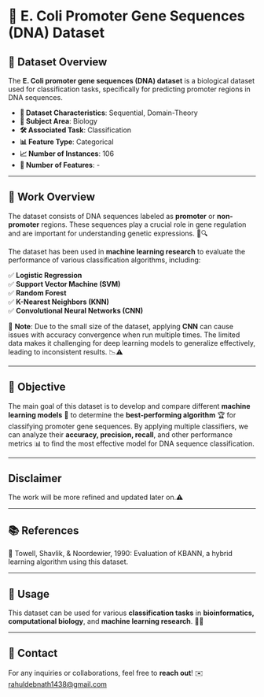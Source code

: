 # 🧬 E. Coli Promoter Gene Sequences (DNA) Dataset

## 📌 Dataset Overview
The **E. Coli promoter gene sequences (DNA) dataset** is a biological dataset used for classification tasks, specifically for predicting promoter regions in DNA sequences. 

- **📂 Dataset Characteristics**: Sequential, Domain-Theory
- **🔬 Subject Area**: Biology
- **🛠 Associated Task**: Classification
- **📊 Feature Type**: Categorical
- **📈 Number of Instances**: 106
- **🔢 Number of Features**: - 

---

## 📜 Work Overview
The dataset consists of DNA sequences labeled as **promoter** or **non-promoter** regions. These sequences play a crucial role in gene regulation and are important for understanding genetic expressions. 🧬🔍

The dataset has been used in **machine learning research** to evaluate the performance of various classification algorithms, including:

✅ **Logistic Regression**  
✅ **Support Vector Machine (SVM)**  
✅ **Random Forest**  
✅ **K-Nearest Neighbors (KNN)**  
✅ **Convolutional Neural Networks (CNN)**

🔴 **Note**: Due to the small size of the dataset, applying **CNN** can cause issues with accuracy convergence when run multiple times. The limited data makes it challenging for deep learning models to generalize effectively, leading to inconsistent results. 📉⚠️

---

## 🎯 Objective
The main goal of this dataset is to develop and compare different **machine learning models** 🤖 to determine the **best-performing algorithm** 🏆 for classifying promoter gene sequences. By applying multiple classifiers, we can analyze their **accuracy, precision, recall**, and other performance metrics 📊 to find the most effective model for DNA sequence classification.

---
## Disclaimer
The work will be more refined and updated later on.⚠️

---

## 📚 References
📖 Towell, Shavlik, & Noordewier, 1990: Evaluation of KBANN, a hybrid learning algorithm using this dataset.

---

## 🔗 Usage
This dataset can be used for various **classification tasks** in **bioinformatics, computational biology**, and **machine learning research**. 🏥🔬

---

## 📩 Contact
For any inquiries or collaborations, feel free to **reach out**! ✉️
rahuldebnath1438@gmail.com


